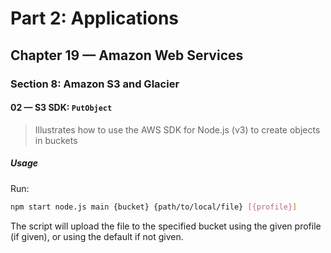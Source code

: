 # Part 2: Applications
## Chapter 19 &mdash; Amazon Web Services
### Section 8: Amazon S3 and Glacier
#### 02 &mdash; S3 SDK: `PutObject`
> Illustrates how to use the AWS SDK for Node.js (v3) to create objects in buckets

##### Usage

Run:

```bash
npm start node.js main {bucket} {path/to/local/file} [{profile}]
```

The script will upload the file to the specified bucket using the given profile (if given), or using the default if not given.